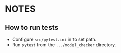 # NOTES

## How to run tests

- Configure `src/pytest.ini` in to set path.
- Run `pytest` from the `.../model_checker` directory.

